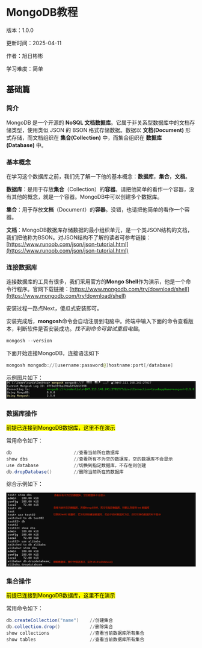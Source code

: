 # MongoDB教程

版本：1.0.0     

更新时间：2025-04-11

作者：旭日彬彬

学习难度：简单

## 基础篇

### 简介

MongoDB 是一个开源的 **NoSQL 文档数据库**。它属于非关系型数据库中的文档存储类型，使用类似 JSON 的 BSON 格式存储数据。数据以 **文档(Document)** 形式存储，而文档组织在 **集合(Collection)** 中，而集合组织在 **数据库(Database)** 中。

### 基本概念

在学习这个数据库之前，我们先了解一下他的基本概念：**数据库**，**集合**，**文档**。

**数据库**：是用于存放**集合**（Collection）的**容器**。请把他简单的看作一个容器，没有其他的概念，就是一个容器。MongoDB中可以创建多个数据库。

**集合**：用于存放**文档**（Document）的**容器**。没错，也请把他简单的看作一个容器。

**文档**：MongoDB数据库存储数据的最小组织单元，是一个类JSON结构的文档，我们把他称为BSON。对JSON结构不了解的读者可参考链接：[https://www.runoob.com/json/json-tutorial.html](https://www.runoob.com/json/json-tutorial.html)

### 连接数据库

连接数据库的工具有很多，我们采用官方的**Mongo Shell**作为演示，他是一个命令行程序。官网下载链接：[https://www.mongodb.com/try/download/shell](https://www.mongodb.com/try/download/shell)

安装过程一路点Next，傻瓜式安装即可。

安装完成后，**mongosh**命令会自动注册到电脑中。终端中输入下面的命令查看版本，判断软件是否安装成功。*找不到命令可尝试重启电脑*。

```powershell
mongosh --version
```

下面开始连接MongoDB，连接语法如下

```powershell
mongosh mongodb://[username:password@]hostname:port[/database]
```

示例图片如下： ![](assets/2025-04-11-20-54-50-image.png)

### 数据库操作

<mark>前提已连接到MongoDB数据库，这里不在演示</mark>

常用命令如下：

```powershell
db                       //查看当前所在数据库
show dbs                 //查看所有不为空的数据库，空的数据库不会显示
use database             //切换到指定数据库，不存在则创建
db.dropDatabase()        //删除当前所在的数据库
```

综合示例如下：

<img title="" src="assets/2025-04-11-21-07-06-image.png" alt="" data-align="inline">

### 集合操作

<mark>前提已连接到MongoDB数据库，这里不在演示</mark>

常用命令如下：

```powershell
db.createCollection("name")    //创建集合
db.collection.drop()           //删除集合
show collections               //查看当前数据库所有集合
show tables                    //查看当前数据库所有集合
```
